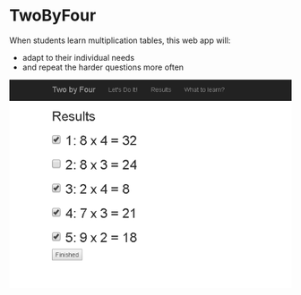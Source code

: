 # TwoByFour

When students learn multiplication tables, this web app will:
- adapt to their individual needs
- and repeat the harder questions more often

![Screenshot](https://github.com/kurattila/TwoByFour/blob/master/TwoByFourScreenshot.png "Screenshot")
